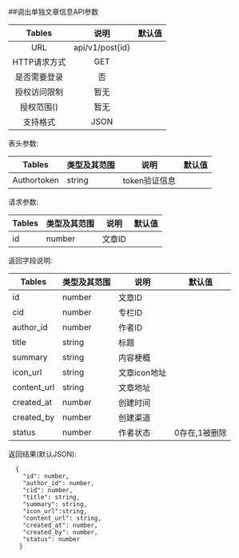 ##调出单独文章信息API参数

| Tables |  说明 |  默认值|
| :-------------:| :-----:|:-----:|
| URL | api/v1/post{id}||
| HTTP请求方式 | GET |  |
| 是否需要登录 | 否 |  |
| 授权访问限制 | 暂无 |  |
| 授权范围() | 暂无 | |
| 支持格式 | JSON | |


表头参数:

| Tables | 类型及其范围 | 说明 |  默认值|
| -------------|-------------| -----|-----|
| Authortoken | string | token验证信息 ||

请求参数:

| Tables | 类型及其范围 | 说明 |  默认值|
| ------------- |-------------| -----|-----|
|id|number|文章ID||

返回字段说明:

| Tables | 类型及其范围 | 说明 |  默认值|
| ------------- |-------------|-----|-----|
|id |number|文章ID||
|cid|number|专栏ID||
|author_id|number|作者ID||
|title|string|标题||
|summary|string|内容梗概||
|icon_url|string|文章icon地址||
|content_url|string|文章地址|
|created_at|number|创建时间||
|created_by|number|创建渠道||
|status|number|作者状态|0存在,1被删除|

返回结果(默认JSON):
```
  {
    "id": number,
    "author_id": number,
    "cid": number,
    "title": string,
    "summary": string,
    "icon_url":string,
    "content_url": string,
    "created_at": number,
    "created_by": number,
    "status": number
   }
```

